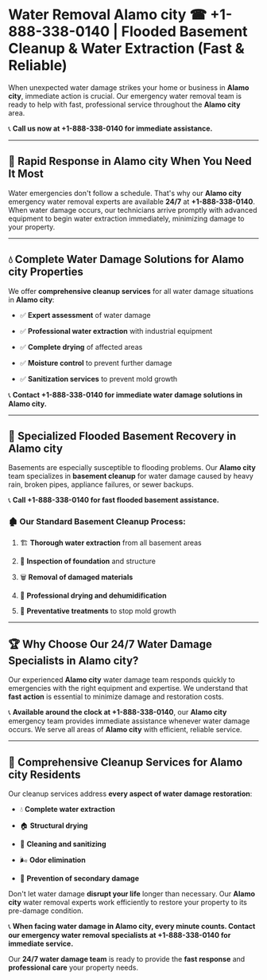 # Water Removal Alamo city ☎ +1-888-338-0140 | Flooded Basement Cleanup & Water Extraction (Fast & Reliable)

When unexpected water damage strikes your home or business in **Alamo city**, immediate action is crucial. Our emergency water removal team is ready to help with fast, professional service throughout the **Alamo city** area. 

📞 **Call us now at +1-888-338-0140 for immediate assistance.**
---
## 🚀 Rapid Response in Alamo city When You Need It Most
Water emergencies don't follow a schedule. That's why our **Alamo city** emergency water removal experts are available **24/7** at **+1-888-338-0140**. When water damage occurs, our technicians arrive promptly with advanced equipment to begin water extraction immediately, minimizing damage to your property.
---
## 💧 Complete Water Damage Solutions for Alamo city Properties
We offer **comprehensive cleanup services** for all water damage situations in **Alamo city**:
- ✅ **Expert assessment** of water damage  
- ✅ **Professional water extraction** with industrial equipment  
- ✅ **Complete drying** of affected areas  
- ✅ **Moisture control** to prevent further damage  
- ✅ **Sanitization services** to prevent mold growth  
📞 **Contact +1-888-338-0140 for immediate water damage solutions in Alamo city.**
---
## 🌊 Specialized Flooded Basement Recovery in Alamo city
Basements are especially susceptible to flooding problems. Our **Alamo city** team specializes in **basement cleanup** for water damage caused by heavy rain, broken pipes, appliance failures, or sewer backups. 
📞 **Call +1-888-338-0140 for fast flooded basement assistance.**
### 🏚️ Our Standard Basement Cleanup Process:
1. 🏗️ **Thorough water extraction** from all basement areas  
2. 🔎 **Inspection of foundation** and structure  
3. 🗑️ **Removal of damaged materials**  
4. 💨 **Professional drying and dehumidification**  
5. 🚫 **Preventative treatments** to stop mold growth  
---
## 🏆 Why Choose Our 24/7 Water Damage Specialists in Alamo city?
Our experienced **Alamo city** water damage team responds quickly to emergencies with the right equipment and expertise. We understand that **fast action** is essential to minimize damage and restoration costs.
📞 **Available around the clock at +1-888-338-0140**, our **Alamo city** emergency team provides immediate assistance whenever water damage occurs. We serve all areas of **Alamo city** with efficient, reliable service.
---
## 🧹 Comprehensive Cleanup Services for Alamo city Residents
Our cleanup services address **every aspect of water damage restoration**:
- 💧 **Complete water extraction**  
- 🏠 **Structural drying**  
- 🧼 **Cleaning and sanitizing**  
- 🌬️ **Odor elimination**  
- 🚫 **Prevention of secondary damage**  
Don't let water damage **disrupt your life** longer than necessary. Our **Alamo city** water removal experts work efficiently to restore your property to its pre-damage condition.
📞 **When facing water damage in Alamo city, every minute counts. Contact our emergency water removal specialists at +1-888-338-0140 for immediate service.**
Our **24/7 water damage team** is ready to provide the **fast response** and **professional care** your property needs.
